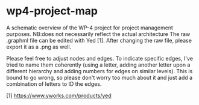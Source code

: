 # wp4-project-map
A schematic overview of the WP-4 project for project management purposes. NB:does not necessarily reflect the actual architecture
The raw .graphml file can be edited with Yed [1]. After changing the raw file, please export it as a .png as well. 

Please feel free to adjust nodes and edges. To indicate specific edges, I've tried to name them coherently (using a letter, adding another letter upon a different hierarchy and adding numbers for edges on similar levels). This is bound to go wrong, so please don't worry too much about it and just add a combination of letters to ID the edges. 

[1] https://www.yworks.com/products/yed
